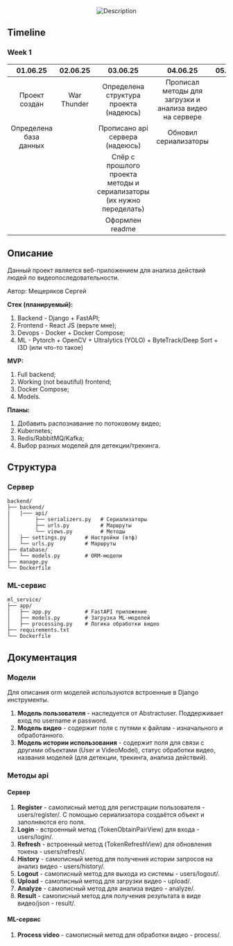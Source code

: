 <div align="center">
  <img src="https://github.com/user-attachments/assets/90fa61da-3b5f-4f7b-9b37-468fbfff9d0c" alt="Description"/>
</div>

## Timeline

### Week 1

| 01.06.25 | 02.06.25 | 03.06.25 | 04.06.25 | 05.06.25 | 06.06.25 | 07.06.25 |
|:---:|:---:|:---:|:---:|:---:|:---:|:---:|
| Проект создан | War Thunder | Определена структура проекта (надеюсь)| Прописал методы для загрузки и анализа видео на сервере | - | - | - |
| Определена база данных | | Прописано api сервера (надеюсь)| Обновил сериализаторы | - | - | - |
| | | Спёр с прошлого проекта методы и сериализаторы (их нужно переделать) |  | - | - | - |
| | | Оформлен readme |  | - | - | - |


## Описание

Данный проект является веб-приложением для анализа действий людей по видеопоследовательности.

Автор: Мещеряков Сергей

**Стек (планируемый):**
1. Backend - Django + FastAPI;
2. Frontend - React JS (верьте мне);
3. Devops - Docker + Docker Compose;
4. ML - Pytorch + OpenCV + Ultralytics (YOLO) + ByteTrack/Deep Sort + I3D (или что-то такое)

**MVP:**
1. Full backend;
2. Working (not beautiful) frontend;
3. Docker Compose;
4. Models.

**Планы:**
1. Добавить распознавание по потоковому видео;
2. Kubernetes;
3. Redis/RabbitMQ/Kafka;
4. Выбор разных моделей для детекции/трекинга.

## Структура

### Сервер

```
backend/
├── backend/
|   |─── api/
│        ├── serializers.py   # Сериализаторы
│        ├── urls.py          # Маршруты
│        └── views.py         # Методы
│   ├── settings.py      # Настройки (втф)
│   └── urls.py          # Маршруты
├── database/
│   └── models.py        # ORM-модели
├── manage.py
└── Dockerfile
```

### ML-сервис

```
ml_service/
├── app/
│   ├── app.py           # FastAPI приложение
│   ├── models.py        # Загрузка ML-моделей
│   ├── processing.py    # Логика обработки видео
├── requirements.txt
└── Dockerfile
```

## Документация

### Модели

Для описания orm моделей используются встроенные в Django инструменты.

1. **Модель пользователя** - наследуется от Abstractuser. Поддерживает вход по username и password.
2. **Модель видео** - содержит поля с путями к файлам - изначального и обработанного.
3. **Модель истории использования** - содержит поля для связи с другими объектами (User и VideoModel), статус обработки видео, названия моделей (для детекции, трекинга, анализа действий).

### Методы api

#### Сервер

1. **Register** - самописный метод для регистрации пользователя - users/register/. С помощью сериализатора создаётся объект и заполняются его поля.
2. **Login** - встроенный метод (TokenObtainPairView) для входа - users/login/.
3. **Refresh** - встроенный метод (TokenRefreshView) для обновления токена - users/refresh/.
4. **History** - самописный метод  для получения истории запросов на анализ видео - users/history/.
5. **Logout** - самописный метод для выхода из системы - users/logout/.
6. **Upload** - самописный метод для загрузки видео - upload/.
7. **Analyze** - самописный метод для анализа видео - analyze/.
8. **Result** - самописный метод для получения результата в виде видео/json - result/.

#### ML-сервис

1. **Process video** - самописный метод для обработки видео - process/.



